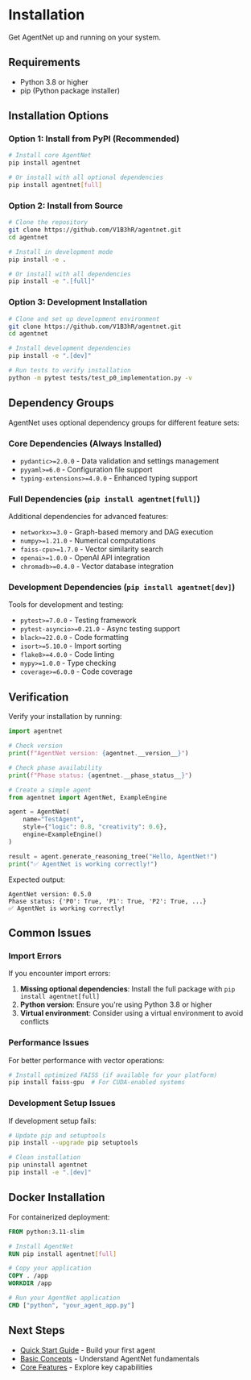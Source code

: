 # Installation

Get AgentNet up and running on your system.

## Requirements

- Python 3.8 or higher
- pip (Python package installer)

## Installation Options

### Option 1: Install from PyPI (Recommended)

```bash
# Install core AgentNet
pip install agentnet

# Or install with all optional dependencies
pip install agentnet[full]
```

### Option 2: Install from Source

```bash
# Clone the repository
git clone https://github.com/V1B3hR/agentnet.git
cd agentnet

# Install in development mode
pip install -e .

# Or install with all dependencies
pip install -e ".[full]"
```

### Option 3: Development Installation

```bash
# Clone and set up development environment
git clone https://github.com/V1B3hR/agentnet.git
cd agentnet

# Install development dependencies
pip install -e ".[dev]"

# Run tests to verify installation
python -m pytest tests/test_p0_implementation.py -v
```

## Dependency Groups

AgentNet uses optional dependency groups for different feature sets:

### Core Dependencies (Always Installed)

- `pydantic>=2.0.0` - Data validation and settings management
- `pyyaml>=6.0` - Configuration file support
- `typing-extensions>=4.0.0` - Enhanced typing support

### Full Dependencies (`pip install agentnet[full]`)

Additional dependencies for advanced features:

- `networkx>=3.0` - Graph-based memory and DAG execution
- `numpy>=1.21.0` - Numerical computations
- `faiss-cpu>=1.7.0` - Vector similarity search
- `openai>=1.0.0` - OpenAI API integration
- `chromadb>=0.4.0` - Vector database integration

### Development Dependencies (`pip install agentnet[dev]`)

Tools for development and testing:

- `pytest>=7.0.0` - Testing framework
- `pytest-asyncio>=0.21.0` - Async testing support
- `black>=22.0.0` - Code formatting
- `isort>=5.10.0` - Import sorting
- `flake8>=4.0.0` - Code linting
- `mypy>=1.0.0` - Type checking
- `coverage>=6.0.0` - Code coverage

## Verification

Verify your installation by running:

```python
import agentnet

# Check version
print(f"AgentNet version: {agentnet.__version__}")

# Check phase availability
print(f"Phase status: {agentnet.__phase_status__}")

# Create a simple agent
from agentnet import AgentNet, ExampleEngine

agent = AgentNet(
    name="TestAgent",
    style={"logic": 0.8, "creativity": 0.6},
    engine=ExampleEngine()
)

result = agent.generate_reasoning_tree("Hello, AgentNet!")
print("✅ AgentNet is working correctly!")
```

Expected output:
```
AgentNet version: 0.5.0
Phase status: {'P0': True, 'P1': True, 'P2': True, ...}
✅ AgentNet is working correctly!
```

## Common Issues

### Import Errors

If you encounter import errors:

1. **Missing optional dependencies**: Install the full package with `pip install agentnet[full]`
2. **Python version**: Ensure you're using Python 3.8 or higher
3. **Virtual environment**: Consider using a virtual environment to avoid conflicts

### Performance Issues

For better performance with vector operations:

```bash
# Install optimized FAISS (if available for your platform)
pip install faiss-gpu  # For CUDA-enabled systems
```

### Development Setup Issues

If development setup fails:

```bash
# Update pip and setuptools
pip install --upgrade pip setuptools

# Clean installation
pip uninstall agentnet
pip install -e ".[dev]"
```

## Docker Installation

For containerized deployment:

```dockerfile
FROM python:3.11-slim

# Install AgentNet
RUN pip install agentnet[full]

# Copy your application
COPY . /app
WORKDIR /app

# Run your AgentNet application
CMD ["python", "your_agent_app.py"]
```

## Next Steps

- [Quick Start Guide](quickstart.md) - Build your first agent
- [Basic Concepts](concepts.md) - Understand AgentNet fundamentals
- [Core Features](../guide/core-features.md) - Explore key capabilities